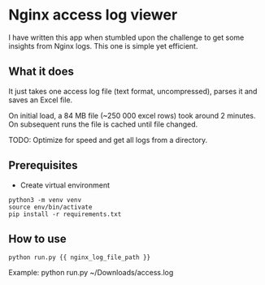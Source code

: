 # Nginx access log viewer

I have written this app when stumbled upon the challenge to get some insights from Nginx logs.
This one is simple yet efficient.

## What it does
It just takes one access log file (text format, uncompressed), parses it and saves an Excel file.

On initial load, a 84 MB file (~250 000 excel rows) took around 2 minutes.
On subsequent runs the file is cached until file changed.

TODO: Optimize for speed and get all logs from a directory.

## Prerequisites
- Create virtual environment
```shell
python3 -m venv venv
source env/bin/activate
pip install -r requirements.txt
```
## How to use
```shell
python run.py {{ nginx_log_file_path }}
```
Example: python run.py ~/Downloads/access.log